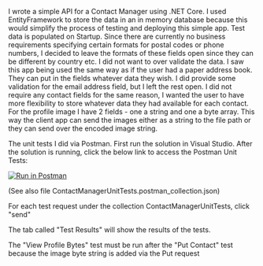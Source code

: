 I wrote a simple API for a Contact Manager using .NET Core.
I used EntityFramework to store the data in an in memory database because this would simplify the process of testing and deploying this simple app.
Test data is populated on Startup.
Since there are currently no business requirements specifying certain formats for postal codes or phone numbers, I decided to leave the formats of these fields open since they can be different by country etc.
I did not want to over validate the data. I saw this app being used the same way as if the user had a paper address book. They can put in the fields whatever data they wish.
I did provide some validation for the email address field, but I left the rest open.
I did not require any contact fields for the same reason, I wanted the user to have more flexibility to store whatever data they had available for each contact.
For the profile image I have 2 fields - one a string and one a byte array.
This way the client app can send the images either as a string to the file path or they can send over the encoded image string.

The unit tests I did via Postman.
First run the solution in Visual Studio.
After the solution is running, click the below link to access the Postman Unit Tests:

[![Run in Postman](https://run.pstmn.io/button.svg)](https://app.getpostman.com/run-collection/fe39bd6d92ffa504d035)

(See also file ContactManagerUnitTests.postman_collection.json)

For each test request under the collection ContactManagerUnitTests, click "send"

The tab called "Test Results" will show the results of the tests.

The "View Profile Bytes" test must be run after the "Put Contact" test because the image byte string is added via the Put request
